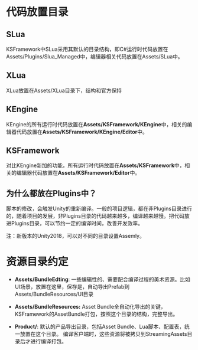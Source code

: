 
# 代码放置目录

## SLua

KSFramework中SLua采用其默认的目录结构，即C#运行时代码放置在Assets/Plugins/Slua_Managed中，编辑器相关代码放置在Assets/SLua中。

## XLua

XLua放置在Assets/XLua目录下，结构和官方保持

## KEngine

KEngine的所有运行时代码放置在**Assets/KSFramework/KEngine**中，相关的编辑器代码放置在**Assets/KSFramework/KEngine/Editor**中。

## KSFramework

对比KEngine新加的功能，所有运行时代码放置在**Assets/KSFramework**中，相关的编辑器代码放置在**Assets/KSFramework/Editor**中。

## 为什么都放在Plugins中？

脚本的修改，会触发Unity的重新编译。一般的项目逻辑，都在非Plugins目录进行的，随着项目的发展，非Plugins目录的代码越来越多，编译越来越慢。把代码放进Plugins目录，可以节约一定的编译时间，改善开发效率。

注：新版本的Unity2018，可以对不同的目录设置Assemly。


# 资源目录约定

- **Assets/BundleEdting**: 一些编辑性的、需要配合编译过程的美术资源。比如UI场景，放置在这里，保存是，自动导出Prefab到Assets/BundleResources/UI目录

- **Assets/BundleResources:** Asset Bundle全自动化导出的关键，KSFramework的AssetBundle打包，按照这个目录的结构，完整导出。

- **Product/**: 默认的产品导出目录，包括Asset Bundle、Lua脚本、配置表，统一放置在这个目录。 编译客户端时，这些资源将被拷贝到StreamingAssets目录后才进行编译打包。

